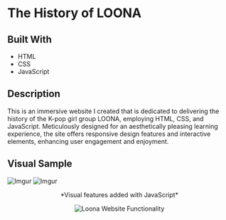 # The History of LOONA

## Built With
- HTML
- CSS
- JavaScript

## Description

This is an immersive website I created that is dedicated to delivering the history of the K-pop girl group LOONA, employing HTML, CSS, and JavaScript. Meticulously designed for an aesthetically pleasing learning experience, the site offers responsive design features and interactive elements, enhancing user engagement and enjoyment.

## Visual Sample
![Imgur](https://i.imgur.com/4v7VWCq.png)
![Imgur](https://i.imgur.com/AmLWqlv.png)

<p align="center">
  *Visual features added with JavaScript*
</p>

<p align="center">
  <img src="https://media.giphy.com/media/GbrYSdVwwbqDXybmjS/giphy.gif" alt="Loona Website Functionality">
</p>

